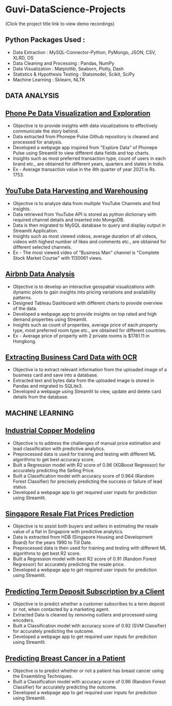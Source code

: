 # Guvi-DataScience-Projects
(Click the project title link to view demo recordings)
## Python Packages Used :
 - Data Extraction : MySQL-Connector-Python, PyMongo, JSON, CSV, XLRD, OS
 - Data Cleaning and Processing : Pandas, NumPy 
 - Data Visualization : Matplotlib, Seaborn, Plotly, Dash
 - Statistics & Hypothesis Testing : Statsmodel, Scikit, SciPy
 - Machine Learning : Sklearn, NLTK
## DATA ANALYSIS
## [Phone Pe Data Visualization and Exploration](https://youtu.be/Dkn5e7znxZk?si=xluYQEiddMG3Fj_q)
- Objective is to provide insights with data visualizations to effectively communicate the story behind.
- Data extracted from Phonepe Pulse Github repository is cleaned and processed for analysis.
- Developed a webpage app inspired from "Explore Data" of Phonepe Pulse using Streamlit to view different data fields and top charts.
- Insights such as most preferred transaction type, count of users in each brand etc., are obtained for different years, quarters and states in India.
- Ex - Average transaction value in the 4th quarter of year 2021 is Rs. 1753.
## [YouTube Data Harvesting and Warehousing](https://youtu.be/GnTL6NtRsYM?si=4h94WwA2aSQ_eMk7)
- Objective is to analyze data from multiple YouTube Channels and find insights.
- Data retrieved from YouTube API is stored as python dictionary with required channel details and inserted into MongoDB.
- Data is then migrated to MySQL database to query and display output in Streamlit Application.
- Insights such as most viewed videos, average duration of all videos, videos with highest number of likes and comments etc., are obtained for different selected channels.
- Ex - The most viewed video of "Business Man" channel is "Complete Stock Market Course" with 1130061 views.
## [Airbnb Data Analysis](https://youtu.be/73RGQdXJtAo?si=CNjziFOhbMjyJ0OL)
- Objective is to develop an interactive geospatial visualizations with dynamic plots to gain insights into pricing variations and availability patterns.
- Designed Tableau Dashboard with different charts to provide overview of the data.
- Developed a webpage app to provide insights on top rated and high demand properties using Streamlit.
- Insights such as count of properties, average price of each property type, most preferred room type etc., are obtained for different countries.
- Ex - Average price of property with 2 private rooms is $1781.11 in Hongkong.
## [Extracting Business Card Data with OCR](https://youtu.be/lMuuTYwXq2s?si=4IGgZ0T70AOfKbT1)
- Objective is to extract relevant information from the uploaded image of a business card and save into a database.
- Extracted text and bytes data from the uploaded image is stored in Pandas and migrated to SQLite3.
- Developed a webpage using Streamlit to view, update and delete card details from the database.
## MACHINE LEARNING
## [Industrial Copper Modeling](https://youtu.be/DJmqOGkxGzg?si=1KcZGlTaCWVD-mnO)
- Objective is to address the challenges of manual price estimation and lead classification with predictive analytics.
- Preprocessed data is used for training and testing with different ML algorithms to get best accuracy score.
- Built a Regression model with R2 score of 0.96 (XGBoost Regressor) for accurately predicting the Selling Price.
- Built a Classification model with accuracy score of 0.964 (Random Forest Classifier) for precisely predicting the success or failure of lead status.
- Developed a webpage app to get required user inputs for prediction using Streamlit.
## [Singapore Resale Flat Prices Prediction](https://youtu.be/sF5eu38OjYg?si=cdIltKLobURJXRVD)
- Objective is to assist both buyers and sellers in estimating the resale value of a flat in Singapore with predictive analytics.
- Data is extracted from HDB (Singapore Housing and Development Board) for the years 1990 to Till Date.
- Preprocessed data is then used for training and testing with different ML algorithms to get best R2 score.
- Built a Regression model with best R2 score of 0.91 (Random Forest Regressor) for accurately predicting the resale price.
- Developed a webpage app to get required user inputs for prediction using Streamlit.
## [Predicting Term Deposit Subscription by a Client](https://youtu.be/ZhqQSfwZiBM?si=5BVORqGMMlWc5IP7)
- Objective is to predict whether a customer subscribes to a term deposit or not, when contacted by a marketing agent.
- Extracted Data is cleaned by removing outliers and processed using encoders.
- Built a Classification model with accuracy score of 0.92 (SVM Classifier) for accurately predicting the outcome.
- Developed a webpage app to get required user inputs for prediction using Streamlit.
## [Predicting Breast Cancer in a Patient](https://youtu.be/5F0nB-B3ays?si=Vi0KP6_0sznzSduP)
- Objective is to predict whether or not a patient has breast cancer using the Ensembling Techniques.
- Built a Classification model with accuracy score of 0.96 (Random Forest Classifier) for accurately predicting the outcome.
- Developed a webpage app to get required user inputs for prediction using Streamlit.








